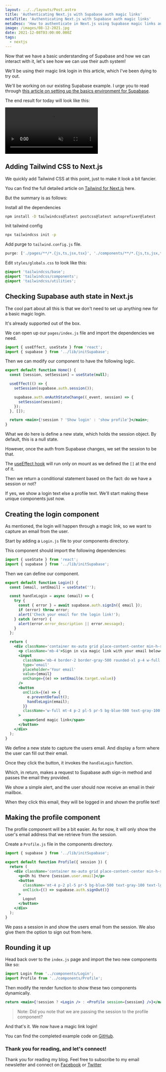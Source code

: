 ```yaml
---
layout: ../../layouts/Post.astro
title: 'Authenticating Next.js with Supabase auth magic links'
metaTitle: 'Authenticating Next.js with Supabase auth magic links'
metaDesc: 'How to authenticate in Next.js using Supabase magic links authentication'
image: /images/08-12-2021.jpg
date: 2021-12-08T03:00:00.000Z
tags:
  - nextjs
---
```


Now that we have a basic understanding of Supabase and how we can interact with it, let's see how we can use their auth system!

We'll be using their magic link login in this article, which I've been dying to try out.

We'll be working on our existing Supabase example. I urge you to read through [this article on setting up the basics environment for Supabase](https://daily-dev-tips.com/posts/adding-supabase-to-a-nextjs-application/).

The end result for today will look like this:

<!-- ![Authenticating Next.js with Supabase auth](https://cdn.hashnode.com/res/hashnode/image/upload/v1638015417020/jJD1bUBAo.gif) -->
<video autoplay loop muted playsinline>
  <source src="https://res.cloudinary.com/daily-dev-tips/video/upload/v1638015660/auth_g7snnw.webm" type="video/webm" />
  <source src="https://res.cloudinary.com/daily-dev-tips/video/upload/v1638015660/auth_wifpyv.mp4" type="video/mp4" />
</video>

## Adding Tailwind CSS to Next.js

We quickly add Tailwind CSS at this point, just to make it look a bit fancier.

You can find the full detailed article on [Tailwind for Next.js](https://daily-dev-tips.com/posts/setting-up-nextjs-with-tailwind-css/) here.

But the summary is as follows:

Install all the dependencies

```bash
npm install -D tailwindcss@latest postcss@latest autoprefixer@latest
```

Init tailwind config

```bash
npx tailwindcss init -p
```

Add purge to `tailwind.config.js` file.

```js
purge: ['./pages/**/*.{js,ts,jsx,tsx}', './components/**/*.{js,ts,jsx,tsx}'],
```

Edit `styles/globals.css` to look like this:

```css
@import 'tailwindcss/base';
@import 'tailwindcss/components';
@import 'tailwindcss/utilities';
```

## Checking Supabase auth state in Next.js

The cool part about all this is that we don't need to set up anything new for a basic magic login.

It's already supported out of the box.

We can open up our `pages/index.js` file and import the dependencies we need.

```js
import { useEffect, useState } from 'react';
import { supabase } from '../lib/initSupabase';
```

Then we can modify our component to have the following logic.

```jsx
export default function Home() {
  const [session, setSession] = useState(null);

  useEffect(() => {
    setSession(supabase.auth.session());

    supabase.auth.onAuthStateChange((_event, session) => {
      setSession(session);
    });
  }, []);

  return <main>{!session ? 'Show login' : 'show profile'}</main>;
}
```

What we do here is define a new state, which holds the session object. By default, this is a null state.

However, once the auth from Supabase changes, we set the session to be that.

The [useEffect hook](https://daily-dev-tips.com/posts/react-basics-explaining-the-useeffect-hook/) will run only on mount as we defined the `[]` at the end of it.

Then we return a conditional statement based on the fact: do we have a session or not?

If yes, we show a login text else a profile text.
We'll start making these unique components just now.

## Creating the login component

As mentioned, the login will happen through a magic link, so we want to capture an email from the user.

Start by adding a `Login.js` file to your components directory.

This component should import the following dependencies:

```jsx
import { useState } from 'react';
import { supabase } from '../lib/initSupabase';
```

Then we can define our component.

```jsx
export default function Login() {
  const [email, setEmail] = useState('');

  const handleLogin = async (email) => {
    try {
      const { error } = await supabase.auth.signIn({ email });
      if (error) throw error;
      alert('Check your email for the login link!');
    } catch (error) {
      alert(error.error_description || error.message);
    }
  };

  return (
    <div className='container mx-auto grid place-content-center min-h-screen'>
      <p className='mb-4'>Sign in via magic link with your email below</p>
      <input
        className='mb-4 border-2 border-gray-500 rounded-xl p-4 w-full'
        type='email'
        placeholder='Your email'
        value={email}
        onChange={(e) => setEmail(e.target.value)}
      />
      <button
        onClick={(e) => {
          e.preventDefault();
          handleLogin(email);
        }}
        className='w-full mt-4 p-2 pl-5 pr-5 bg-blue-500 text-gray-100 text-lg rounded-lg focus:border-4 border-blue-300'
      >
        <span>Send magic link</span>
      </button>
    </div>
  );
}
```

We define a new state to capture the users email.
And display a form where the user can fill out their email.

Once they click the button, it invokes the `handleLogin` function.

Which, in return, makes a request to Supabase auth sign-in method and passes the email they provided.

We show a simple alert, and the user should now receive an email in their mailbox.

When they click this email, they will be logged in and shown the profile text!

## Making the profile component

The profile component will be a bit easier. As for now, it will only show the user's email address that we retrieve from the session.

Create a `Profile.js` file in the components directory.

```jsx
import { supabase } from '../lib/initSupabase';

export default function Profile({ session }) {
  return (
    <div className='container mx-auto grid place-content-center min-h-screen'>
      <p>Oh hi there {session.user.email}</p>
      <button
        className='mt-4 p-2 pl-5 pr-5 bg-blue-500 text-gray-100 text-lg rounded-lg focus:border-4 border-blue-300'
        onClick={() => supabase.auth.signOut()}
      >
        Logout
      </button>
    </div>
  );
}
```

We pass a session in and show the users email from the session.
We also give them the option to sign out from here.

## Rounding it up

Head back over to the `index.js` page and import the two new components like so:

```jsx
import Login from '../components/Login';
import Profile from '../components/Profile';
```

Then modify the render function to show these two components dynamically.

```jsx
return <main>{!session ? <Login /> : <Profile session={session} />}</main>;
```

> Note: Did you note that we are passing the session to the profile component?

And that's it. We now have a magic link login!

You can find the completed example code on [GitHub](https://github.com/rebelchris/next-supabase/tree/supabase-auth).

### Thank you for reading, and let's connect!

Thank you for reading my blog. Feel free to subscribe to my email newsletter and connect on [Facebook](https://www.facebook.com/DailyDevTipsBlog) or [Twitter](https://twitter.com/DailyDevTips1)

